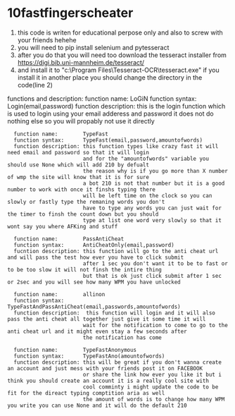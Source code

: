 # 10fastfingerscheater
1) this code is writen for educational perpose only and also to screw with your friends hehehe
2) you will need to pip install selenium and pytesseract
3) after you do that you will need too download the tesseract installer from https://digi.bib.uni-mannheim.de/tesseract/
4) and install it to "c:\Program Files\Tesseract-OCR\tesseract.exe" if you install it in another place you should change the directory in the code(line 2)
 
 
 functions and description:
      function name:        LoGiN
      function syntax:      Login(email,password) 
      function description: this is the login function which is used to login using your 
                            email adderess and password it does not do nothing else so 
                            you will propably not use it directly
      
      function name:        TypeFast
      function syntax:      TypeFast(email,password,amountofwords)
      function description: this function types like crazy fast it will need email and password so that it will login
                            and for the "amountofwords" variable you should use None which will add 210 by defualt 
                            the reason why is if you go more than X number of wmp the site will know that it is for sure 
                            a bot 210 is not that number but it is a good number to work with once it finshs typing there
                            will be left time on the clock so you can slowly or fastly type the remaning words you don't
                            have to type any words you can just wait for the timer to finsh the count down but you should
                            type at list one word very slowly so that it wont say you where AFKing and stuff
                            
      function name:        PassAntiCheat
      function syntax:      AntiCheatOnly(email,password)
      fucntion description: this function will go to the anti cheat url and will pass the test how ever you have to click submit
                            after 1 sec you don't want it to be to fast or to be too slow it will not finsh the intire thing
                            but that is ok just click submit after 1 sec or 2sec and you will see how many WPM you have unlocked
                            
      function name:        allinon
      function syntax:      TypeFastAndPassAntiCheat(email,passwords,amountofwords)
      function description:  this function will login and it will also pass the anti cheat all together just give it some time it will
                            wait for the notification to come to go to the anti cheat url and it might even stay a few seconds after
                            the notification has come
                            
      function name:        TypeFastAnonymous 
      function syntax:      TypeFastAno(amountofwords)
      function description: this will be great if you don't wanna create an account and just mess with your friends post it on FACEBOOK 
                            or share the link how ever you like it but i think you should create an account it is a really cool site with
                            cool comminty i might update the code to be fit for the direact typing comptition aria as well
                            the amount of words is to change how many WPM you write you can use None and it will do the default 210
